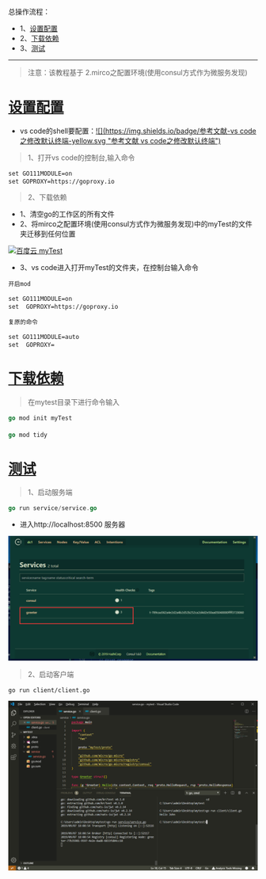 总操作流程：
- 1、[设置配置](#go-01)
- 2、[下载依赖](#go-02)
- 3、[测试](#go-03)

***

> 注意：该教程基于 2.mirco之配置环境(使用consul方式作为微服务发现)

# <a name="go-01" href="#" >设置配置</a>

- vs code的shell要配置：[![](https://img.shields.io/badge/参考文献-vs code之修改默认终端-yellow.svg "参考文献 vs code之修改默认终端")](https://github.com/OurNotes/CCN/blob/master/1.%E5%B7%A5%E5%85%B7/10.vs%20code/19-vs%20code%E4%B9%8B%E4%BF%AE%E6%94%B9%E9%BB%98%E8%AE%A4%E7%BB%88%E7%AB%AF.md)

> 1、打开vs code的控制台,输入命令

```shell
set GO111MODULE=on
set GOPROXY=https://goproxy.io
```

> 2、下载依赖

- 1、清空go的工作区的所有文件
- 2、将mirco之配置环境(使用consul方式作为微服务发现)中的myTest的文件夹迁移到任何位置

[![](https://img.shields.io/badge/百度云-myTest-green.svg "百度云 myTest")](https://pan.baidu.com/s/1yeKmJHX9wodNV-RKuvkWvw)


- 3、vs code进入打开myTest的文件夹，在控制台输入命令

`开启mod`

```shell
set GO111MODULE=on
set  GOPROXY=https://goproxy.io
```

`复原的命令`

```
set GO111MODULE=auto
set  GOPROXY=
```

# <a name="go-02" href="#" >下载依赖</a>

> 在mytest目录下进行命令输入

```go
go mod init myTest

go mod tidy
```

# <a name="go-03" href="#" >测试</a>

> 1、启动服务端

```go
go run service/service.go
```

- 进入http://localhost:8500 服务器

![](image/2-2.png)

> 2、启动客户端

```
go run client/client.go
```

![](image/3-1.png)


